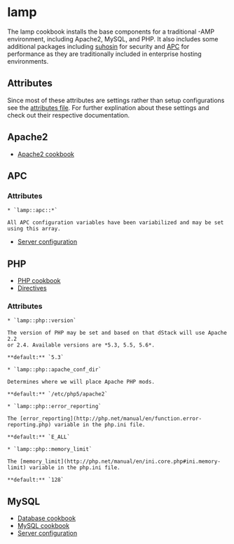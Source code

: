 lamp
====

The lamp cookbook installs the base components for a traditional -AMP
environment, including Apache2, MySQL, and PHP. It also includes some additional
packages including [suhosin](https://suhosin.org/stories/index.html) for
security and [APC](http://php.net/manual/en/book.apc.php) for performance as
they are traditionally included in enterprise hosting environments.

Attributes
----------

Since most of these attributes are settings rather than setup configurations
see the [attributes file](attributes/default.rb). For further explination about
these settings and check out their respective documentation.

## Apache2

* [Apache2 cookbook](../../berks-cookbooks/apache2)

## APC

### Attributes

    * `lamp::apc::*`

    All APC configuration variables have been variabilized and may be set using this array.

* [Server configuration](https://dev.mysql.com/doc/refman/5.5/en/server-configuration-defaults.html)

## PHP

* [PHP cookbook](../../berks-cookbooks/php)
* [Directives](http://php.net/manual/en/ini.list.php)

### Attributes

    * `lamp::php::version`

    The version of PHP may be set and based on that dStack will use Apache 2.2
    or 2.4. Available versions are *5.3, 5.5, 5.6*.

    **default:** `5.3`

    * `lamp::php::apache_conf_dir`

    Determines where we will place Apache PHP mods.

    **default:** `/etc/php5/apache2`

    * `lamp::php::error_reporting`

    The [error_reporting](http://php.net/manual/en/function.error-reporting.php) variable in the php.ini file.

    **default:** `E_ALL`

    * `lamp::php::memory_limit`

    The [memory_limit](http://php.net/manual/en/ini.core.php#ini.memory-limit) variable in the php.ini file.

    **default:** `128`

## MySQL

* [Database cookbook](../../berks-cookbooks/database)
* [MySQL cookbook](../../berks-cookbooks/mysql)
* [Server configuration](https://dev.mysql.com/doc/refman/5.5/en/server-configuration-defaults.html)
